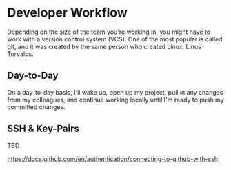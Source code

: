 # Developer Workflow

Depending on the size of the team you're working in, you might have to work with a version control system (VCS). One of the most popular is called git, and it was created by the same person who created Linux, Linus Torvalds.

## Day-to-Day

On a day-to-day basis, I'll wake up, open up my project, pull in any changes from my colleagues, and continue working locally until I'm ready to push my committed changes.

## SSH & Key-Pairs
TBD

https://docs.github.com/en/authentication/connecting-to-github-with-ssh






